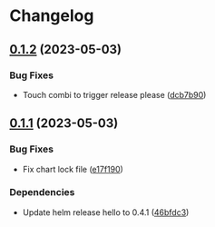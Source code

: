 # Changelog

## [0.1.2](https://github.com/Wielewout/helm-charts/compare/combi-0.1.1...combi-0.1.2) (2023-05-03)


### Bug Fixes

* Touch combi to trigger release please ([dcb7b90](https://github.com/Wielewout/helm-charts/commit/dcb7b90bf73cb80df4cbae49584f93624d2d578e))

## [0.1.1](https://github.com/Wielewout/helm-charts/compare/combi-0.1.0...combi-0.1.1) (2023-05-03)


### Bug Fixes

* Fix chart lock file ([e17f190](https://github.com/Wielewout/helm-charts/commit/e17f1906c55a6979ebdedd53f55046095960eae5))

### Dependencies

* Update helm release hello to 0.4.1 ([46bfdc3](https://github.com/Wielewout/helm-charts/commit/46bfdc30b859679c4aaebbd2cfddf9044bcf2c8c))
